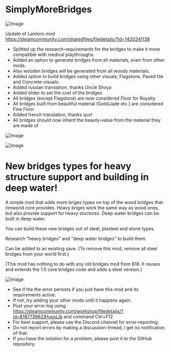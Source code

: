 # SimplyMoreBridges

![Image](https://i.imgur.com/buuPQel.png)

Update of Lanilors mod
https://steamcommunity.com/sharedfiles/filedetails/?id=1420241138

- Splitted up the research-requirements for the bridges to make it more compatible with medival playthroughs.
- Added an option to generate bridges from all materials, even from other mods. 
- Also wooden bridges will be generated from all woody materials.
- Added option to build bridges using other visuals; Flagstone, Paved tile and Concrete-visuals.
- Added russian translation, thanks Uncle Shvya
- Added slider to set the cost of the bridges
- All bridges (except Flagstone) are now considered Floor for Royalty
- All bridges built from beautiful material (Gold/Jade etc.) are considered Fine Floor
- Added french translation, thanks qux!
- All bridges should now inherit the beauty-value from the material they are made of

![Image](https://i.imgur.com/pufA0kM.png)

	
![Image](https://i.imgur.com/Z4GOv8H.png)


# New bridges types for heavy structure support and building in deep water!


A simple mod that adds more briges types on top of the wood bridges that rimworld core provides. Heavy briges work the same way as wood ones, but also provide support for heavy stuctures. Deep water bridges can be built in deep water.

You can build these new bridges out of steel, plasteel and stone types.

Research "heavy bridges" and "deep water bridges" to build them.

Can be added to an existing save. (To remove this mod, remove all steel bridges from your world first.)

(This mod has nothing to do with any old bridges mod from B18. It reuses and extends the 1.0 core bridges code and adds a steel version.)



![Image](https://i.imgur.com/PwoNOj4.png)



-  See if the the error persists if you just have this mod and its requirements active.
-  If not, try adding your other mods until it happens again.
-  Post your error-log using https://steamcommunity.com/workshop/filedetails/?id=818773962]HugsLib and command Ctrl+F12
-  For best support, please use the Discord-channel for error-reporting.
-  Do not report errors by making a discussion-thread, I get no notification of that.
-  If you have the solution for a problem, please post it to the GitHub repository.




